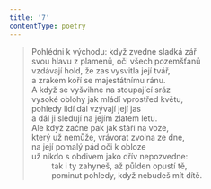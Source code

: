 ```yaml
---
title: '7'
contentType: poetry
---
```


> Pohlédni k východu: když zvedne sladká zář  
> svou hlavu z plamenů, oči všech pozemšťanů  
> vzdávají hold, že zas vysvitla její tvář,  
> a zrakem koří se majestátnímu ránu.  
> A když se vyšvihne na stoupající sráz  
> vysoké oblohy jak mládí vprostřed květu,  
> pohledy lidí dál vzývají její jas  
> a dál ji sledují na jejím zlatem letu.  
> Ale když začne pak jak stáří na voze,  
> který už nemůže, vrávorat zvolna ze dne,  
> na její pomalý pád oči k obloze  
> už nikdo s obdivem jako dřív nepozvedne:  
>          tak i ty zahyneš, až půlden opustí tě,  
>          pominut pohledy, když nebudeš mít dítě.
